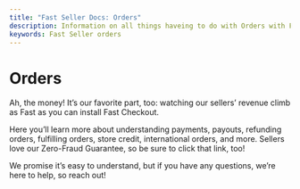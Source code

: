 ```yaml
---
title: "Fast Seller Docs: Orders"
description: Information on all things haveing to do with Orders with Fast.
keywords: Fast Seller orders
---
```


# Orders

Ah, the money! It’s our favorite part, too: watching our sellers’ revenue climb as Fast as you can install Fast Checkout.

Here you’ll learn more about understanding payments, payouts, refunding orders, fulfilling orders, store credit, international orders, and more. Sellers love our Zero-Fraud Guarantee, so be sure to click that link, too!

We promise it’s easy to understand, but if you have any questions, we’re here to help, so reach out!
